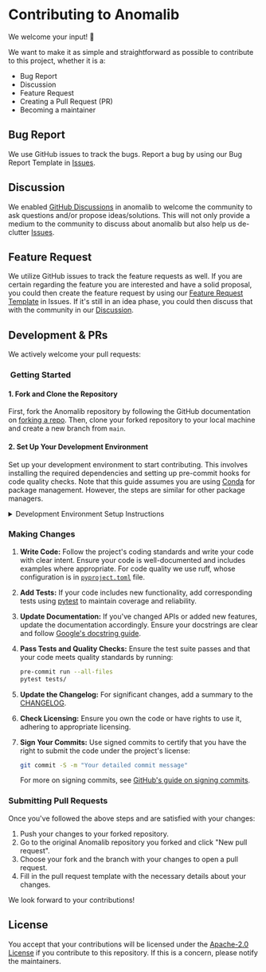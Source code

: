 # Contributing to Anomalib

We welcome your input! 👐

We want to make it as simple and straightforward as possible to contribute to this project, whether it is a:

- Bug Report
- Discussion
- Feature Request
- Creating a Pull Request (PR)
- Becoming a maintainer

## Bug Report

We use GitHub issues to track the bugs. Report a bug by using our Bug Report Template in [Issues](https://github.com/openvinotoolkit/anomalib/issues/new?assignees=&labels=&projects=&template=bug_report.yaml&title=%5BBug%5D%3A+).

## Discussion

We enabled [GitHub Discussions](https://github.com/openvinotoolkit/anomalib/discussions/) in anomalib to welcome the community to ask questions and/or propose ideas/solutions. This will not only provide a medium to the community to discuss about anomalib but also help us de-clutter [Issues](https://github.com/openvinotoolkit/anomalib/issues/new?assignees=&labels=&template=bug_report.md).

## Feature Request

We utilize GitHub issues to track the feature requests as well. If you are certain regarding the feature you are interested and have a solid proposal, you could then create the feature request by using our [Feature Request Template](https://github.com/openvinotoolkit/anomalib/issues/new?assignees=&labels=&template=feature_request.md) in Issues. If it's still in an idea phase, you could then discuss that with the community in our [Discussion](https://github.com/openvinotoolkit/anomalib/discussions/categories/ideas).

## Development & PRs

We actively welcome your pull requests:

###  Getting Started

#### 1. Fork and Clone the Repository

First, fork the Anomalib repository by following the GitHub documentation on [forking a repo](https://docs.github.com/en/enterprise-cloud@latest/pull-requests/collaborating-with-pull-requests/working-with-forks/fork-a-repo). Then, clone your forked repository to your local machine and create a new branch from `main`.

#### 2. Set Up Your Development Environment

Set up your development environment to start contributing. This involves installing the required dependencies and setting up pre-commit hooks for code quality checks. Note that this guide assumes you are using [Conda](https://docs.conda.io/en/latest/) for package management. However, the steps are similar for other package managers.

<details>
<summary>Development Environment Setup Instructions</summary>

1. Create and activate a new Conda environment:

   ```bash
   conda create -n anomalib_dev python=3.10
   conda activate anomalib_dev
   ```

2. Install the base and development requirements:

   ```bash
   pip install -r requirements/installer.txt -r requirements/dev.txt
   anomalib install -v
   ```

   Optionally, for a full installation with all dependencies:

   ```bash
   pip install -e .[all]
   ```

3. Install and configure pre-commit hooks:

   ```bash
   pre-commit install
   ```

Pre-commit hooks help ensure code quality and consistency. After each commit,
`pre-commit` will automatically run the configured checks for the changed file.
If you would like to manually run the checks for all files, use:

```bash
pre-commit run --all-files
```

To bypass pre-commit hooks temporarily (e.g., for a work-in-progress commit),
use:

```bash
git commit -m 'WIP commit' --no-verify
```

However, make sure to address any pre-commit issues before finalizing your pull request.

</details>

### Making Changes

1. **Write Code:** Follow the project's coding standards and write your code with clear intent. Ensure your code is well-documented and includes examples where appropriate. For code quality we use ruff, whose configuration is in [`pyproject.toml`](https://github.com/openvinotoolkit/anomalib/blob/main/pyproject.toml) file.

2. **Add Tests:** If your code includes new functionality, add corresponding tests using [pytest](https://docs.pytest.org/en/7.4.x/) to maintain coverage and reliability.

3. **Update Documentation:** If you've changed APIs or added new features, update the documentation accordingly. Ensure your docstrings are clear and follow [Google's docstring guide](https://google.github.io/styleguide/pyguide.html#38-comments-and-docstrings).

4. **Pass Tests and Quality Checks:** Ensure the test suite passes and that your code meets quality standards by running:

   ```bash
   pre-commit run --all-files
   pytest tests/
   ```

5. **Update the Changelog:** For significant changes, add a summary to the [CHANGELOG](https://github.com/openvinotoolkit/anomalib/blob/main/CHANGELOG.md).

6. **Check Licensing:** Ensure you own the code or have rights to use it, adhering to appropriate licensing.

7. **Sign Your Commits:** Use signed commits to certify that you have the right to submit the code under the project's license:

   ```bash
   git commit -S -m "Your detailed commit message"
   ```

   For more on signing commits, see [GitHub's guide on signing commits](https://docs.github.com/en/github/authenticating-to-github/managing-commit-signature-verification/signing-commits).

### Submitting Pull Requests

Once you've followed the above steps and are satisfied with your changes:

1. Push your changes to your forked repository.
2. Go to the original Anomalib repository you forked and click "New pull request".
3. Choose your fork and the branch with your changes to open a pull request.
4. Fill in the pull request template with the necessary details about your changes.

We look forward to your contributions!

## License

You accept that your contributions will be licensed under the [Apache-2.0 License](https://choosealicense.com/licenses/apache-2.0/) if you contribute to this repository. If this is a concern, please notify the maintainers.
